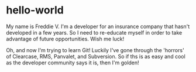 # hello-world

My name is Freddie V. I'm a developer for an insurance company that hasn't developed in a few years. So I need to re-educate myself in order to take advantage of future opportunities. Wish me luck!

Oh, and now I'm trying to learn Git! Luckily I've gone through the 'horrors' of Clearcase, RMS, Panvalet, and Subversion. So if ths is as easy and cool as the developer community says it is, then I'm golden!
